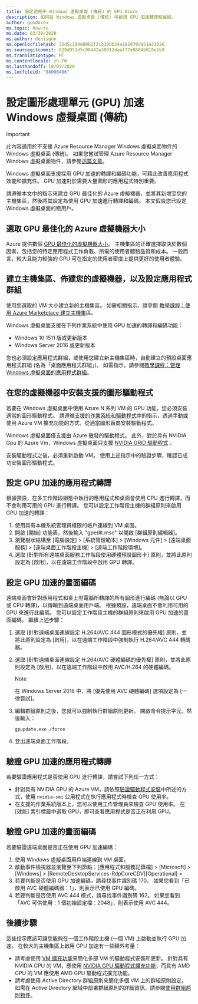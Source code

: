```yaml
---
title: 設定適用于 Windows 虛擬桌面 (傳統) 的 GPU-Azure
description: 如何在 Windows 虛擬桌面 (傳統) 中啟用 GPU 加速轉譯和編碼。
author: gundarev
ms.topic: how-to
ms.date: 03/30/2020
ms.author: denisgun
ms.openlocfilehash: 32d5c280e80b2f21b30bb34a182070da51e21026
ms.sourcegitcommit: 829d951d5c90442a38012daaf77e86046018e5b9
ms.translationtype: MT
ms.contentlocale: zh-TW
ms.lasthandoff: 10/09/2020
ms.locfileid: "88008486"
---
```

# <a name="configure-graphics-processing-unit-gpu-acceleration-for-windows-virtual-desktop-classic"></a>設定圖形處理單元 (GPU) 加速 Windows 虛擬桌面 (傳統) 

>[!IMPORTANT]
>此內容適用於不支援 Azure Resource Manager Windows 虛擬桌面物件的 Windows 虛擬桌面 (傳統)。 如果您嘗試管理 Azure Resource Manager Windows 虛擬桌面物件，請參閱[這篇文章](../configure-vm-gpu.md)。

Windows 虛擬桌面支援採用 GPU 加速的轉譯和編碼功能，可藉此改善應用程式效能和擴充性。 GPU 加速對於需要大量圖形的應用程式特別重要。

請遵循本文中的指示來建立 GPU 最佳化的 Azure 虛擬機器，並將其新增至您的主機集區，然後將其設定為使用 GPU 加速進行轉譯和編碼。 本文假設您已設定 Windows 虛擬桌面的租用戶。

## <a name="select-a-gpu-optimized-azure-virtual-machine-size"></a>選取 GPU 最佳化的 Azure 虛擬機器大小

Azure 提供數個 [GPU 最佳化的虛擬機器大小](/azure/virtual-machines/windows/sizes-gpu)。 主機集區的正確選擇取決於數個因素，包括您的特定應用程式工作負載、所需的使用者體驗品質和成本。 一般而言，較大且能力較強的 GPU 可在指定的使用者密度上提供更好的使用者體驗。

## <a name="create-a-host-pool-provision-your-virtual-machine-and-configure-an-app-group"></a>建立主機集區、佈建您的虛擬機器，以及設定應用程式群組

使用您選取的 VM 大小建立新的主機集區。 如需相關指示，請參閱 [教學課程：使用 Azure Marketplace 建立主機集](/azure/virtual-desktop/create-host-pools-azure-marketplace)區。

Windows 虛擬桌面支援在下列作業系統中使用 GPU 加速的轉譯和編碼功能：

* Windows 10 1511 版或更新版本
* Windows Server 2016 或更新版本

您也必須設定應用程式群組，或使用您建立新主機集區時，自動建立的預設桌面應用程式群組 (名為「桌面應用程式群組」)。 如需指示，請參閱[教學課程：管理 Windows 虛擬桌面的應用程式群組](/azure/virtual-desktop/manage-app-groups)。

## <a name="install-supported-graphics-drivers-in-your-virtual-machine"></a>在您的虛擬機器中安裝支援的圖形驅動程式

若要在 Windows 虛擬桌面中使用 Azure N 系列 VM 的 GPU 功能，您必須安裝適當的圖形驅動程式。 請遵循[支援的作業系統和驅動程式](/azure/virtual-machines/windows/sizes-gpu#supported-operating-systems-and-drivers)中的指示，透過手動或使用 Azure VM 擴充功能的方式，從適當圖形廠商安裝驅動程式。

Windows 虛擬桌面僅支援由 Azure 散發的驅動程式。 此外，對於具有 NVIDIA Gpu 的 Azure Vm，Windows 虛擬桌面只支援 [NVIDIA GRID 驅動程式](/azure/virtual-machines/windows/n-series-driver-setup#nvidia-grid-drivers) 。

安裝驅動程式之後，必須重新啟動 VM。 使用上述指示中的驗證步驟，確認已成功安裝圖形驅動程式。

## <a name="configure-gpu-accelerated-app-rendering"></a>設定 GPU 加速的應用程式轉譯

根據預設，在多工作階段組態中執行的應用程式和桌面會使用 CPU 進行轉譯，而不會利用可用的 GPU 進行轉譯。 您可以設定工作階段主機的群組原則來啟用 GPU 加速的轉譯：

1. 使用具有本機系統管理員權限的帳戶連線到 VM 桌面。
2. 開啟 [開始] 功能表，然後輸入 "gpedit.msc" 以開啟 [群組原則編輯器]。
3. 瀏覽樹狀結構至 [電腦設定] > [系統管理範本] > [Windows 元件] > [遠端桌面服務] > [遠端桌面工作階段主機] > [遠端工作階段環境]。
4. 選取 [針對所有遠端桌面服務工作階段使用硬體預設圖形卡] 原則，並將此原則設定為 [啟用]，以在遠端工作階段中啟用 GPU 轉譯。

## <a name="configure-gpu-accelerated-frame-encoding"></a>設定 GPU 加速的畫面編碼

遠端桌面會針對應用程式和桌上型電腦所轉譯的所有圖形進行編碼 (無論以 GPU 或 CPU 轉譯)，以傳輸到遠端桌面用戶端。 根據預設，遠端桌面不會利用可用的 GPU 來進行此編碼。 您可以設定工作階段主機的群組原則來啟用 GPU 加速的畫面編碼。 繼續上述步驟：

1. 選取 [針對遠端桌面連線設定 H.264/AVC 444 圖形模式的優先權] 原則，並將此原則設定為 [啟用]，以在遠端工作階段中強制執行 H.264/AVC 444 轉碼器。
2. 選取 [針對遠端桌面連線設定 H.264/AVC 硬體編碼的優先權] 原則，並將此原則設定為 [啟用]，以在遠端工作階段中啟用 AVC/H.264 的硬體編碼。

    >[!NOTE]
    >在 Windows Server 2016 中，將 [優先使用 AVC 硬體編碼] 選項設定為 [一律嘗試]。

3. 編輯群組原則之後，您就可以強制執行群組原則更新。 開啟命令提示字元，然後輸入：

    ```batch
    gpupdate.exe /force
    ```

4. 登出遠端桌面工作階段。

## <a name="verify-gpu-accelerated-app-rendering"></a>驗證 GPU 加速的應用程式轉譯

若要驗證應用程式是否使用 GPU 進行轉譯，請嘗試下列任一方式：

* 針對具有 NVIDIA GPU 的 Azure VM，請依照[驗證驅動程式安裝](/azure/virtual-machines/windows/n-series-driver-setup#verify-driver-installation)中所述的方式，使用 `nvidia-smi` 公用程式在執行應用程式時檢查 GPU 使用率。
* 在支援的作業系統版本上，您可以使用工作管理員來檢查 GPU 使用率。 在 [效能] 索引標籤中選取 GPU，即可查看應用程式是否正在利用 GPU。

## <a name="verify-gpu-accelerated-frame-encoding"></a>驗證 GPU 加速的畫面編碼

若要驗證遠端桌面是否正在使用 GPU 加速編碼：

1. 使用 Windows 虛擬桌面用戶端連線到 VM 桌面。
2. 啟動事件檢視器並瀏覽至下列節點：[應用程式和服務記錄檔] > [Microsoft] > [Windows] > [RemoteDesktopServices-RdpCoreCDV][Operational] > 
3. 若要判斷是否使用 GPU 加速編碼，請尋找事件識別碼 170。 如果您看到「已啟用 AVC 硬體編碼器：1」，則表示已使用 GPU 編碼。
4. 若要判斷是否使用 AVC 444 模式，請尋找事件識別碼 162。 如果您看到「AVC 可供使用：1 個初始設定檔：2048」，則表示使用 AVC 444。

## <a name="next-steps"></a>後續步驟

這些指示應該可讓您能夠在一個工作階段主機 (一個 VM) 上啟動並執行 GPU 加速。 在較大的主機集區上啟用 GPU 加速有一些額外考量：

* 請考慮使用 [VM 擴充功能](/azure/virtual-machines/extensions/overview)來簡化多部 VM 的驅動程式安裝和更新。 針對具有 NVIDIA GPU 的 VM，應使用 [NVIDIA GPU 驅動程式擴充功能](/azure/virtual-machines/extensions/hpccompute-gpu-windows)，而具有 AMD GPU 的 VM 應使用 AMD GPU 驅動程式擴充功能。
* 請考慮使用 Active Directory 群組原則來簡化多個 VM 上的群組原則設定。 如需在 Active Directory 網域中部署群組原則的詳細資訊，請參閱[使用群組原則物件](https://go.microsoft.com/fwlink/p/?LinkId=620889)。